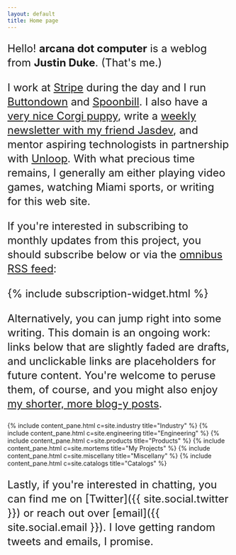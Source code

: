 ```yaml
---
layout: default
title: Home page
---
```


<style>
    p {
        font-size: 24px;
        line-height: 32px;
    }
</style>

Hello! <strong>arcana dot computer</strong> is a weblog from <strong>Justin Duke</strong>. (That's me.)

I work at <a href="https://stripe.com">Stripe</a> during the day and I run <a href="https://buttondown.email">Buttondown</a> and <a href="https://spoonbill.io">Spoonbill</a>. I also have a <a href="https://www.instagram.com/itstellybelly/">very nice Corgi puppy</a>, write a <a href="https://buttondown.email/letters-to-j">weekly newsletter with my friend Jasdev</a>, and mentor aspiring technologists in partnership with <a href="https://www.un-loop.org/">Unloop</a>. With what precious time remains, I generally am either playing video games, watching Miami sports, or writing for this web site.

If you're
interested in subscribing to monthly updates from this project, you should subscribe below or via the [omnibus RSS feed](/rss/omnibus.xml):

{% include subscription-widget.html %}

Alternatively, you can jump right into some writing.
This domain is an ongoing work: links below that are slightly faded are drafts, and unclickable links
are placeholders for future content.
You're welcome to peruse them, of course, and you might also enjoy [my shorter, more blog-y posts](/catalogs/snippets).

<div class="index-row">
{% include content_pane.html c=site.industry title="Industry" %}
{% include content_pane.html c=site.engineering title="Engineering" %}
{% include content_pane.html c=site.products title="Products" %}
{% include content_pane.html c=site.mortems title="My Projects" %}
{% include content_pane.html c=site.miscellany title="Miscellany" %}
{% include content_pane.html c=site.catalogs title="Catalogs" %}
</div>

Lastly, if you're interested in chatting, you can find me on [Twitter]({{ site.social.twitter }}) or reach out over [email]({{ site.social.email }}).
I love getting random tweets and emails, I promise.
